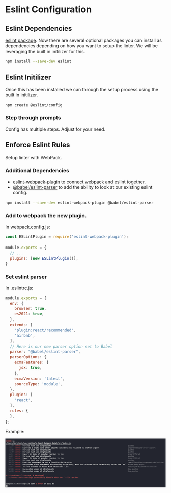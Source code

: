 # Eslint Configuration

## Eslint Dependencies
[eslint package](https://www.npmjs.com/package/eslint).
Now there are several optional packages you can install as dependencies depending on how you want to setup the linter. We will be leveraging the built in initilizer for this.

```bash
npm install --save-dev eslint
```

## Eslint Initilizer
Once this has been installed we can through the setup process using the built in initilizer.

```bash
npm create @eslint/config
```
### Step through prompts

Config has multiple steps.  Adjust for your need.

## Enforce Eslint Rules
Setup linter with WebPack.

### Additional Dependencies

- [eslint-webpack-plugin](https://www.npmjs.com/package/eslint-webpack-plugin) to connect webpack and eslint together.
- [@babel/eslint-parser](https://www.npmjs.com/package/@babel/eslint-parser) to add the ability to look at our existing eslint config.

```bash
npm install --save-dev eslint-webpack-plugin @babel/eslint-parser
```

### Add to webpack the new plugin.

In webpack.config.js:
```js
const ESLintPlugin = require('eslint-webpack-plugin');

module.exports = {
  // ...
  plugins: [new ESLintPlugin()],
}
```

### Set eslint parser

In .eslintrc.js:
```js
module.exports = {
  env: {
    browser: true,
    es2021: true,
  },
  extends: [
    'plugin:react/recommended',
    'airbnb',
  ],
  // Here is our new parser option set to Babel
  parser: "@babel/eslint-parser",
  parserOptions: {
    ecmaFeatures: {
      jsx: true,
    },
    ecmaVersion: 'latest',
    sourceType: 'module',
  },
  plugins: [
    'react',
  ],
  rules: {
  },
};
```

Example:

![example of forced rules](../assets/linter_forced.png)